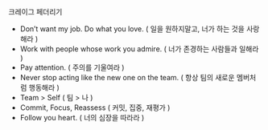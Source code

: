 크레이그 페더리기

- Don’t want my job. Do what you love. ( 일을 원하지말고, 너가 하는 것을 사랑해라 )
- Work with people whose work you admire. ( 너가 존경하는 사람들과 일해라 )
- Pay attention. ( 주의를 기울여라 )
- Never stop acting like the new one on the team. ( 항상 팀의 새로운 멤버처럼 행동해라 )
- Team > Self ( 팀 > 나 )
- Commit, Focus, Reassess ( 커밋, 집중, 재평가 )
- Follow you heart. ( 너의 심장을 따라라 )
